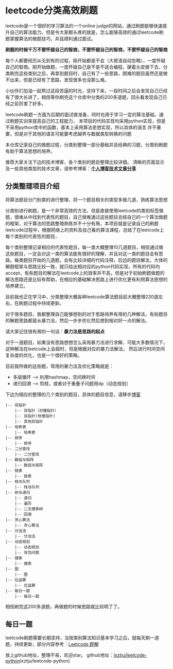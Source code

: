 # leetcode分类高效刷题


leetcode是一个很好的学习算法的一个online judge的网站，通过刷题能够快速提升自己的算法能力。但是令大家都头疼的就是，怎么能够高效的通过leetcode刷题掌握算法的做题技巧，并且顺利通过面试。

**刷题的时候千万不要怀疑自己的智商，不要怀疑自己的智商，不要怀疑自己的智商**

每个人都要经历从无到有的过程，刚开始都是不会（大佬请自动忽略），一度怀疑自己的智商。刚开始做题，一度怀疑自己是不是不适合编程，硬着头皮做下去，分类刷完这些类别之后，再拿到题目时，自己有了一些思路，困难的题目虽然还是做不出来，但是已经有了思路，发现很多也没那么难。

小伙伴们加油一起熬过这段苦逼的时光，坚持下来，一段时间之后会发现自己已经有了很大长进了，相信等你刷完这个仓库中分类的200多道题，回头看发现自己已经之前厉害了好多。

leetcode刷题一方面为后期的面试做准备，同时也用于学习一定的算法基础，通过刷题实训来提高自己的工程能力，
本项目的代码实现均采用python实现，但是不采用python库中的函数，基本上采用算法思想实现，所以具体的语言
并不重要，但是对于其他的语言可能要考虑越界与数据类型转换的问题

本仓库记录自己的做题过程，分类别整理一部分基础并且经典的习题，分类别刷题有助于算法思想的培养。

推荐大家关注下边的技术博客，各个类别的题目整理比较详细。
清晰的页面显示及一些其他类型的技术文章，请参考博客：**[个人博客技术文章分享](https://lxztju.github.io/tags/)**

## 分类整理项目介绍
将算法题目分门别类的进行整理，将一个题目相关的类型多做几道，熟练算法思想

分类别进行刷题，是一个非常高效的方法，但是直接使用leetcode的类别标签做题，很难从中找到代表性的题目，自己很难通过这些题目总结自己的一个算法做题的框架，对于算法的思路整理熟练并不十分有用，本项目就是记录自己的刷题leetcode过程中，根据网络上的资料及自己看的算法课程，总结了在leetcode上每个类别的代表性的题目，

每个类别整理记录相应的代表性题目，每一类大概整理10几道题目，相信通过做这些题目，一定会对这一类的算法能有很好的理解，并且对这一类的题目会有思路。每类题目开始的几道题，会有比较详细的代码注释，后边的题目解法，大体的解题框架与思路比较一致，就只给出相对应的python代码实现，所有的代码均accept，有些题目的解法在leetcode上的效率并不高，但是对于初始刷题做题的解法思路还是比较有帮助，在相应的基础解决思路上进行优化更有利用算法思想的培养建立。

目前我也正在学习中，分类整理大概各种leetcode算法题目前大概整理230道左右，在刷题过程中持续更新。

对于很多题目，我都整理自己能够想到的对于思路培养有用的几种解法，有些题目的解题思路都是从暴力法，然后一步步优化然后想到相对好一点的解法。

请大家记住很有用的一句话：**暴力法是思路的起点**

对于一道题目，如果没有思路想想怎么采用暴力法进行求解，可能大多数情况下，这种解法在leetcode上会超时，但是根据对应的暴力法解法，
然后进行时间空间复杂度的优化，也是一个很好的策略。

目前我所做的这些题，常用的暴力法及优化策略就是：

* 多层循环 ——> 利用hashmap，空间换时间
* 递归回溯 ——> 剪枝，或者对于重叠子问题用dp（动态规划）

下边为相应的整理的几个类别的题目，具体的题目信息，请移步[博客](https://lxztju.github.io/tags/)

```
|-- 双指针
    |-- 双指针（对撞指针）
    |-- 双指针(快慢指针)
    |-- 其他双指针
|-- 哈希表
    |-- 哈希表
|-- 排序
    |-- 排序
|-- 二分查找
    |-- 二分查找
|-- 数组与矩阵
    |-- 数组与矩阵
|-- 链表
    |-- 链表
|-- 栈与队列
    |-- 栈与队列
|-- 树与递归
    |-- 递归
    |-- 遍历
    |-- 二叉搜索树
    |-- 回溯
|-- 贪心算法
    |-- 贪心算法
|-- 分治法
    |-- 分治法
|-- 动态规划
    |-- 动态规划
    |-- 背包问题
|-- 搜索
    |-- 搜索
|-- 图
    |-- 图
|-- 位运算
    |-- 位运算
|-- 每日一题
    |-- 每日一题
```

相信刷完这200多道题，再做题的时候思路就比较明了了。

##  每日一题

leetcode刷题需要长期坚持，当按类别算法知识基本学习之后，就每天刷一道题，持续更新，部分内容参考：[Leetcode 题解](CyC2018/CS-Notes)

放上github地址，整理不易，欢迎star。
github地址：[lxztju/leetcode-python](lxztju/leetcode-python)lxztju/leetcode-python)